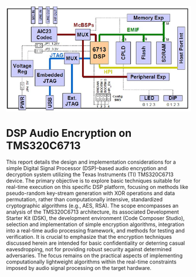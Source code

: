 <p align="center">
  <img src="assets/Block-diagram-for-Starter-Kit-TMS320C671-Taken-from-17.png" alt="Block Diagram" width="800"/>
</p>

# DSP Audio Encryption on TMS320C6713

This report details the design and implementation considerations for a simple Digital Signal Processor (DSP)–based audio encryption and decryption system utilizing the Texas Instruments (TI) TMS320C6713 device. The primary objective is to explore basic techniques suitable for real-time execution on this specific DSP platform, focusing on methods like pseudo-random key-stream generation with XOR operations and data permutation, rather than computationally intensive, standardized cryptographic algorithms (e.g., AES, RSA). The scope encompasses an analysis of the TMS320C6713 architecture, its associated Development Starter Kit (DSK), the development environment (Code Composer Studio), selection and implementation of simple encryption algorithms, integration into a real-time audio processing framework, and methods for testing and verification. It is crucial to emphasize that the encryption techniques discussed herein are intended for basic confidentiality or deterring casual eavesdropping, not for providing robust security against determined adversaries. The focus remains on the practical aspects of implementing computationally lightweight algorithms within the real-time constraints imposed by audio signal processing on the target hardware.
